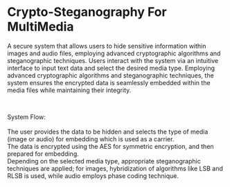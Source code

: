 # Crypto-Steganography For MultiMedia

A secure system that allows users to hide sensitive information within images and audio files, employing advanced cryptographic algorithms and steganographic techniques. Users interact with the system via an intuitive interface to input text data and select the desired media type. Employing advanced cryptographic algorithms and steganographic techniques, the system ensures the encrypted data is seamlessly embedded within the media files while maintaining their integrity. 

<br>

System Flow:<br><br>
The user provides the data to be hidden and selects the type of media (image or audio) for embedding which is used as a carrier.<br>
The data is encrypted using the AES for symmetric encryption, and then prepared for embedding.<br>
Depending on the selected media type, appropriate steganographic techniques are applied; for images, hybridization of algorithms like LSB and RLSB is used, while audio employs phase coding technique.
